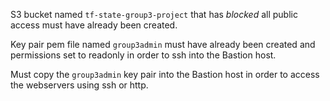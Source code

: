 S3 bucket named `tf-state-group3-project` that has *blocked* all public access must have already been created.

Key pair pem file named `group3admin` must have already been created and permissions set to readonly in order to ssh into the Bastion host.

Must copy the `group3admin` key pair into the Bastion host in order to access the webservers using ssh or http.